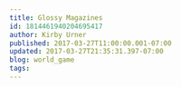 ```yaml
---
title: Glossy Magazines
id: 1814461940204695417
author: Kirby Urner
published: 2017-03-27T11:00:00.001-07:00
updated: 2017-03-27T21:35:31.397-07:00
blog: world_game
tags: 
---
```


